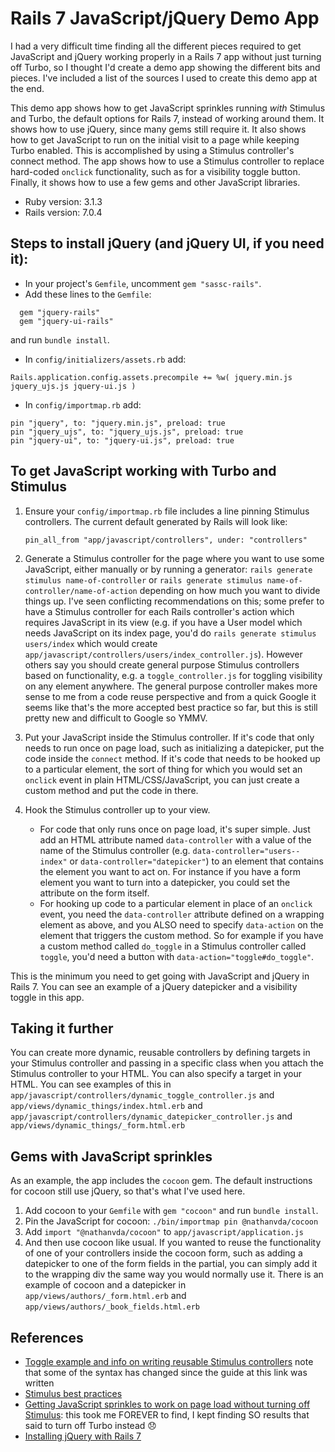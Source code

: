 # Rails 7 JavaScript/jQuery Demo App

I had a very difficult time finding all the different pieces required to get JavaScript and jQuery working
properly in
a Rails 7 app without just turning off Turbo, so I thought I'd create a demo app showing the different bits and pieces.
I've included a list of the sources I used to create this demo app at the end.

This demo app shows how to get JavaScript sprinkles running *with* Stimulus and Turbo, the default options for Rails 7,
instead of working around them. It shows how to use jQuery, since many gems still
require it. It also shows how to get JavaScript to run on the initial visit to a page while keeping Turbo enabled. This is
accomplished by using a Stimulus controller's connect method. The app shows how to use a Stimulus controller to replace 
hard-coded `onclick` functionality, such as for a
visibility toggle button. Finally, it shows how to use a few gems and other JavaScript libraries.

* Ruby version: 3.1.3
* Rails version: 7.0.4

## Steps to install jQuery (and jQuery UI, if you need it):

* In your project's `Gemfile`, uncomment `gem "sassc-rails"`.
* Add these lines to the `Gemfile`:
```
  gem "jquery-rails"
  gem "jquery-ui-rails"
```
and run `bundle install`.
* In `config/initializers/assets.rb` add: 
```
Rails.application.config.assets.precompile += %w( jquery.min.js jquery_ujs.js jquery-ui.js )
```
* In `config/importmap.rb` add:
```
pin "jquery", to: "jquery.min.js", preload: true
pin "jquery_ujs", to: "jquery_ujs.js", preload: true
pin "jquery-ui", to: "jquery-ui.js", preload: true
```

## To get JavaScript working with Turbo and Stimulus

1. Ensure your `config/importmap.rb` file includes a line pinning Stimulus controllers. The current default generated by
Rails will look like:
    ```
    pin_all_from "app/javascript/controllers", under: "controllers"
    ```
1. Generate a Stimulus controller for the page where you want to use some JavaScript, either manually or by running a
generator: `rails generate stimulus name-of-controller` or `rails generate stimulus name-of-controller/name-of-action`
depending on how much you want to divide things up. I've seen conflicting recommendations on this; some prefer to have a
Stimulus controller for each Rails controller's action which requires JavaScript in its view (e.g. if you have a User
model which needs JavaScript on its index page, you'd do `rails generate stimulus users/index` which would create
`app/javascript/controllers/users/index_controller.js`). However others say you should
create general purpose Stimulus controllers based on functionality, e.g. a `toggle_controller.js` for toggling visibility
on any element anywhere. The general purpose controller makes more sense to me from a code reuse perspective and from a
quick Google it seems like that's the more accepted best practice so far, but this is still pretty new and difficult to
Google so YMMV. 

1. Put your JavaScript inside the Stimulus controller. If it's code that only needs to run once on page load, such as
initializing a datepicker, put the code inside the `connect` method. If it's code that needs to be hooked up to a particular
element, the sort of thing for which you would set an `onclick` event in plain HTML/CSS/JavaScript, you can just create 
a custom method and put the code in there.

1. Hook the Stimulus controller up to your view. 
   * For code that only runs once on page load, it's super simple. Just add
an HTML attribute named `data-controller` with a value of the name of the Stimulus controller (e.g. 
`data-controller="users--index"` or `data-controller="datepicker"`) to an element that contains the element you want to act on. 
For instance if you have a form element
you want to turn into a datepicker, you could set the attribute on the form itself. 
   * For hooking up code to a particular element in place of an `onclick` event, you need the `data-controller` attribute
defined on a wrapping element as above, and you ALSO need to specify `data-action` on the element that triggers the custom
method. So for example if you have a custom method called `do_toggle` in a Stimulus controller called `toggle`, you'd 
need a button with `data-action="toggle#do_toggle"`.

This is the minimum you need to get going with JavaScript and jQuery in Rails 7. You can see an example of a jQuery
datepicker and a visibility toggle in this app.

## Taking it further

You can create more dynamic, reusable controllers by defining targets in your Stimulus controller and passing in a specific
class when you attach the Stimulus controller to your HTML. You can also specify a target in your HTML. You can see
examples of this in `app/javascript/controllers/dynamic_toggle_controller.js` and `app/views/dynamic_things/index.html.erb`
and `app/javascript/controllers/dynamic_datepicker_controller.js` and `app/views/dynamic_things/_form.html.erb`

## Gems with JavaScript sprinkles

As an example, the app includes the `cocoon` gem. The default instructions for cocoon still use jQuery, so that's what
I've used here.

1. Add cocoon to your `Gemfile` with `gem "cocoon"` and run `bundle install`.
1. Pin the JavaScript for cocoon: `./bin/importmap pin @nathanvda/cocoon`
1. Add `import "@nathanvda/cocoon"` to `app/javascript/application.js`
1. And then use cocoon like usual. If you wanted to reuse the functionality of one of your controllers inside the cocoon 
form, such as adding a datepicker to one of the form fields in the partial, you can simply add it to the wrapping div
the same way you would normally use it. There is an example of cocoon and a datepicker in `app/views/authors/_form.html.erb`
and `app/views/authors/_book_fields.html.erb`

## References

* [Toggle example and info on writing reusable Stimulus controllers](https://boringrails.com/articles/better-stimulus-controllers/) 
note that some of the syntax has changed since the guide at this link was written
* [Stimulus best practices](https://www.betterstimulus.com/)
* [Getting JavaScript sprinkles to work on page load without turning off Stimulus](https://stackoverflow.com/questions/72902225/javascript-stops-working-when-a-link-is-clicked): 
this took me FOREVER to find, I kept finding SO results that said to turn off Turbo instead 😞
* [Installing jQuery with Rails 7](https://stackoverflow.com/questions/70921378/how-to-install-jquery-and-bootstrap-in-rails-7-app-using-esbuild-without-webpac)

